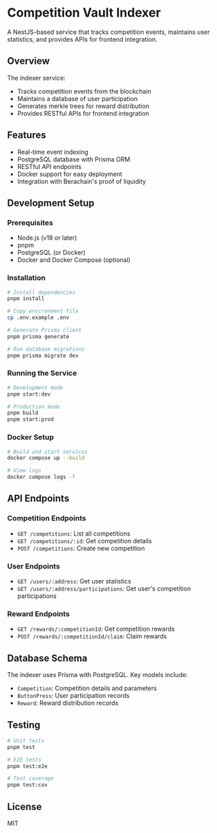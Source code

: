 # Competition Vault Indexer

A NestJS-based service that tracks competition events, maintains user statistics, and provides APIs for frontend integration.

## Overview

The indexer service:
- Tracks competition events from the blockchain
- Maintains a database of user participation
- Generates merkle trees for reward distribution
- Provides RESTful APIs for frontend integration

## Features

- Real-time event indexing
- PostgreSQL database with Prisma ORM
- RESTful API endpoints
- Docker support for easy deployment
- Integration with Berachain's proof of liquidity

## Development Setup

### Prerequisites

- Node.js (v18 or later)
- pnpm
- PostgreSQL (or Docker)
- Docker and Docker Compose (optional)

### Installation

```bash
# Install dependencies
pnpm install

# Copy environment file
cp .env.example .env

# Generate Prisma client
pnpm prisma generate

# Run database migrations
pnpm prisma migrate dev
```

### Running the Service

```bash
# Development mode
pnpm start:dev

# Production mode
pnpm build
pnpm start:prod
```

### Docker Setup

```bash
# Build and start services
docker compose up --build

# View logs
docker compose logs -f
```

## API Endpoints

### Competition Endpoints

- `GET /competitions`: List all competitions
- `GET /competitions/:id`: Get competition details
- `POST /competitions`: Create new competition

### User Endpoints

- `GET /users/:address`: Get user statistics
- `GET /users/:address/participations`: Get user's competition participations

### Reward Endpoints

- `GET /rewards/:competitionId`: Get competition rewards
- `POST /rewards/:competitionId/claim`: Claim rewards

## Database Schema

The indexer uses Prisma with PostgreSQL. Key models include:

- `Competition`: Competition details and parameters
- `ButtonPress`: User participation records
- `Reward`: Reward distribution records

## Testing

```bash
# Unit tests
pnpm test

# E2E tests
pnpm test:e2e

# Test coverage
pnpm test:cov
```

## License

MIT 